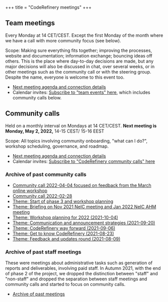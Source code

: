 +++
title = "CodeRefinery meetings"
+++


## Team meetings

Every Monday at 14 CET/CEST. Except the first Monday of the month where we have a
call with more community focus (see below).

Scope: Making sure everything fits together; improving the processes, website
and documentation; information exchange; bouncing ideas off others. This is
the place where day-to-day decisions are made, but any major decisions will
also be discussed in chat, over several weeks, or in other meetings
such as the community call or with the steering group. Despite the
name, everyone is welcome to this event too.

- [Next meeting agenda and connection details](https://hackmd.io/@coderefinery/team-meeting)
- Calendar invites: [Subscribe to "team events" here](https://coderefinery.org/calendar/), which includes community calls below.


## Community calls

Held on a monthly interval on Mondays at 14 CET/CEST. **Next meeting is Monday, May 2, 2022,** 14-15 CEST/ 15-16 EEST

Scope: All topics involving community onboarding, "what can I do?",
workshop scheduling, governance, and roadmap.

- [Next meeting agenda and connection details](https://hackmd.io/@coderefinery/community-call)
- Calendar invites: [Subscribe to "CodeRefinery community calls" here](https://coderefinery.org/calendar/)


### Archive of past community calls

- [Community call 2022-04-04 focused on feedback from the March online workshop](https://github.com/coderefinery/coderefinery.org/blob/7fb0bd9/content/organization/meeting-minutes.md)
- [Community call 2022-02-28](https://github.com/coderefinery/coderefinery.org/blob/8c4f176/content/organization/meeting-minutes.md)
- [Theme: Start of phase 3 and workshop planning](https://github.com/coderefinery/coderefinery.org/blob/debdba1/content/organization/meeting-minutes.md)
- [Theme: Briefing on Nov 2021 NeIC meeting and Jan 2022 NeIC AHM meeting](https://github.com/coderefinery/coderefinery.org/blob/38f1273/content/about/community-call.md)
- [Theme: Workshop planning for 2022 (2021-10-04)](https://github.com/coderefinery/coderefinery.org/blob/6f0afb3/content/about/community-call.md)
- [Theme: Communication and announcement strategies (2021-09-20)](https://github.com/coderefinery/coderefinery.org/blob/34cc747/content/about/community-call.md)
- [Theme: CodeRefinery way forward (2021-09-06)](https://github.com/coderefinery/coderefinery.org/blob/afb8b4f/content/about/community-call.md)
- [Theme: Get to know CodeRefinery (2021-08-23)](https://github.com/coderefinery/coderefinery.org/blob/a47cb40/content/about/community-call.md)
- [Theme: Feedback and updates round (2021-08-09)](https://github.com/coderefinery/coderefinery.org/blob/7b65d3a/content/about/community-call.md)


### Archive of past staff meetings

These were meetings about administrative tasks such as generation of reports
and deliverables, involving paid staff.  In Autumn 2021, with the end of phase
2 of the project, we dropped the distinction between "staff" and "non-staff"
and dropped the separation between staff meetings and community calls and
started to focus on community calls.

- [Archive of past meetings](https://github.com/coderefinery/coderefinery.org/commits/main/content/about/staff-meetings.md)
